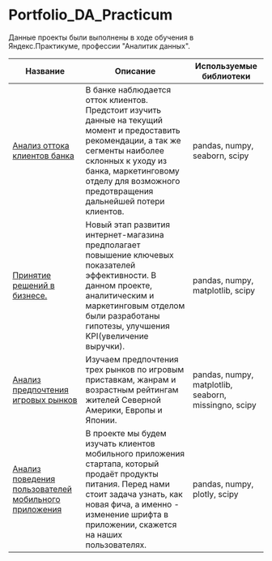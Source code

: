 # Portfolio_DA_Practicum

Данные проекты были выполнены в ходе обучения в Яндекс.Практикуме, профессии "Аналитик данных".

| Название | Описание | Используемые библиотеки |
|------------|------------|------------|
| [Анализ оттока клиентов банка](https://github.com/BlackCat213/BlackCat213-Portfolio_DA_Practicum/tree/main/Bank) | В банке наблюдается отток клиентов. Предстоит изучить данные на текущий момент и предоставить рекомендации, а так же сегменты наиболее склонных к уходу из банка, маркетинговому отделу для возможного предотвращения дальнейшей потери клиентов.| pandas, numpy, seaborn, scipy|
| [Принятие решений в бизнесе.](https://github.com/BlackCat213/BlackCat213-Portfolio_DA_Practicum/tree/main/Bussiness_decisions)| Новый этап развития интернет-магазина предполагает повышение ключевых показателей эффективности. В данном проекте, аналитическим и маркетинговым отделом были разработаны гипотезы, улучшения KPI(увеличение выручки). | pandas, numpy, matplotlib, scipy |
| [Анализ предпочтения игровых рынков](https://github.com/BlackCat213/BlackCat213-Portfolio_DA_Practicum/tree/main/Game_project) | Изучаем предпочтения трех рынков по игровым приставкам, жанрам и возрастным рейтингам жителей Северной Америки, Европы и Японии. | pandas, numpy, matplotlib, seaborn, missingno, scipy |
| [Анализ поведения пользователей мобильного приложения](https://github.com/BlackCat213/BlackCat213-Portfolio_DA_Practicum/tree/main/Mobile's_users_behavior) | В проекте мы будем изучать клиентов мобильного приложения стартапа, который продаёт продукты питания. Перед нами стоит задача узнать, как новая фича, а именно - изменение шрифта в приложении, скажется на наших пользователях.| pandas, numpy, plotly, scipy |
